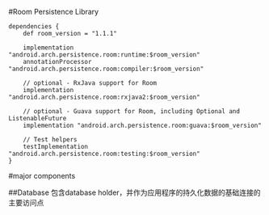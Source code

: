 #Room Persistence Library 

    dependencies {
	    def room_version = "1.1.1"
	
	    implementation "android.arch.persistence.room:runtime:$room_version"
	    annotationProcessor "android.arch.persistence.room:compiler:$room_version"
	
	    // optional - RxJava support for Room
	    implementation "android.arch.persistence.room:rxjava2:$room_version"
	
	    // optional - Guava support for Room, including Optional and ListenableFuture
	    implementation "android.arch.persistence.room:guava:$room_version"
	
	    // Test helpers
	    testImplementation "android.arch.persistence.room:testing:$room_version"
	}


#major components

##Database
包含database holder，并作为应用程序的持久化数据的基础连接的主要访问点
 
